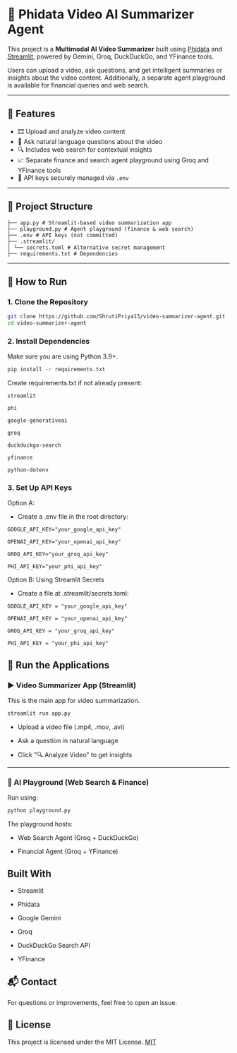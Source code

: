 # 🎥 Phidata Video AI Summarizer Agent

This project is a **Multimodal AI Video Summarizer** built using [Phidata](https://www.phidata.io/) and [Streamlit](https://streamlit.io/), powered by Gemini, Groq, DuckDuckGo, and YFinance tools.

Users can upload a video, ask questions, and get intelligent summaries or insights about the video content. Additionally, a separate agent playground is available for financial queries and web search.

---

## 🌟 Features

- 🎞️ Upload and analyze video content
- 🤖 Ask natural language questions about the video
- 🔍 Includes web search for contextual insights
- 📈 Separate finance and search agent playground using Groq and YFinance tools
- 🔐 API keys securely managed via `.env`

---

## 📁 Project Structure

```
├── app.py # Streamlit-based video summarization app
├── playground.py # Agent playground (finance & web search)
├── .env # API keys (not committed)
├── .streamlit/
│ └── secrets.toml # Alternative secret management
├── requirements.txt # Dependencies

```

---

## 🚀 How to Run

### 1. Clone the Repository

```bash
git clone https://github.com/ShrutiPriya13/video-summarizer-agent.git
cd video-summarizer-agent

```

### 2. Install Dependencies

Make sure you are using Python 3.9+.

```bash 
pip install -r requirements.txt
```

Create requirements.txt if not already present:

`streamlit`

`phi`

`google-generativeai`

`groq`

`duckduckgo-search`

`yfinance`

`python-dotenv`


### 3. Set Up API Keys

Option A:

- Create a .env file in the root directory:

`GOOGLE_API_KEY="your_google_api_key"`

`OPENAI_API_KEY="your_openai_api_key"`

`GROQ_API_KEY="your_groq_api_key"`

`PHI_API_KEY="your_phi_api_key"`

Option B: Using Streamlit Secrets

- Create a file at .streamlit/secrets.toml:

`GOOGLE_API_KEY = "your_google_api_key"`

`OPENAI_API_KEY = "your_openai_api_key"`

`GROQ_API_KEY = "your_groq_api_key"`

`PHI_API_KEY = "your_phi_api_key"`

## 🧠 Run the Applications

### ▶️ Video Summarizer App (Streamlit)

This is the main app for video summarization.

```bash
streamlit run app.py
```
- Upload a video file (.mp4, .mov, .avi)

- Ask a question in natural language

- Click "🔍 Analyze Video" to get insights

---

### 🧪 AI Playground (Web Search & Finance)

Run using:

```bash
python playground.py
```

The playground hosts:

- Web Search Agent (Groq + DuckDuckGo)

- Financial Agent (Groq + YFinance)



## Built With

- Streamlit

- Phidata

- Google Gemini

- Groq

- DuckDuckGo Search API

- YFinance


## 📬 Contact

For questions or improvements, feel free to open an issue.


## 📜 License

This project is licensed under the MIT License.
[MIT](LICENSE)